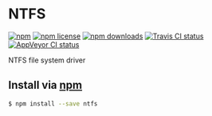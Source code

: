 # NTFS
[![npm](https://img.shields.io/npm/v/ntfs.svg?style=flat-square)](https://npmjs.com/package/ntfs)
[![npm license](https://img.shields.io/npm/l/ntfs.svg?style=flat-square)](https://npmjs.com/package/ntfs)
[![npm downloads](https://img.shields.io/npm/dm/ntfs.svg?style=flat-square)](https://npmjs.com/package/ntfs)
[![Travis CI status](https://img.shields.io/travis/jhermsmeier/node-ntfs.svg?style=flat-square&label=linux)](https://travis-ci.org/jhermsmeier/node-ntfs)
[![AppVeyor CI status](https://img.shields.io/appveyor/ci/jhermsmeier/node-ntfs/master.svg?style=flat-square&label=windows)](https://ci.appveyor.com/project/jhermsmeier/node-ntfs)

NTFS file system driver

## Install via [npm](https://npmjs.com)

```sh
$ npm install --save ntfs
```

